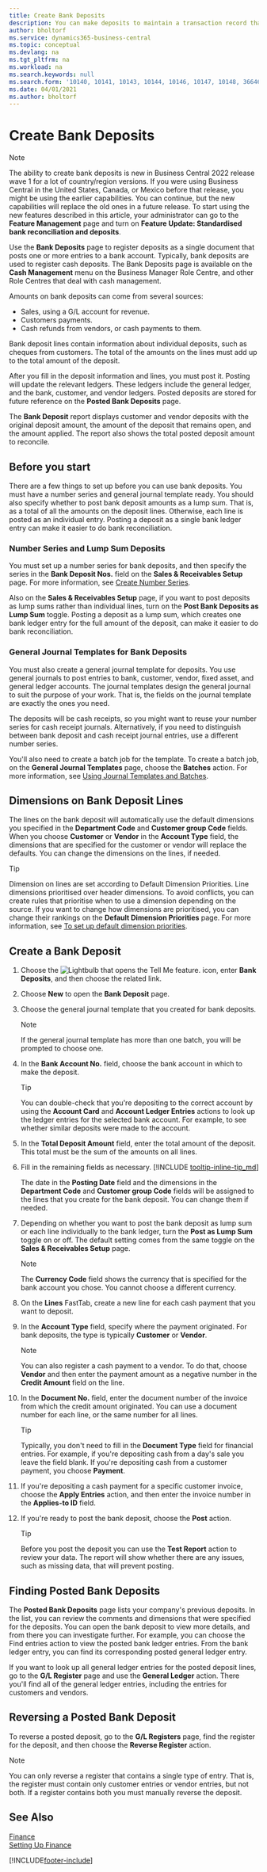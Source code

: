 ```yaml
---
title: Create Bank Deposits
description: You can make deposits to maintain a transaction record that contains information that can be applied to outstanding invoices and CR/Adj notes.
author: bholtorf
ms.service: dynamics365-business-central
ms.topic: conceptual
ms.devlang: na
ms.tgt_pltfrm: na
ms.workload: na
ms.search.keywords: null
ms.search.form: '10140, 10141, 10143, 10144, 10146, 10147, 10148, 36646'
ms.date: 04/01/2021
ms.author: bholtorf
---
```

# Create Bank Deposits
> [!NOTE]
> The ability to create bank deposits is new in Business Central 2022 release wave 1 for a lot of country/region versions. If you were using Business Central in the United States, Canada, or Mexico before that release, you might be using the earlier capabilities. You can continue, but the new capabilities will replace the old ones in a future release. To start using the new features described in this article, your administrator can go to the **Feature Management** page and turn on **Feature Update: Standardised bank reconciliation and deposits**.  

Use the **Bank Deposits** page to register deposits as a single document that posts one or more entries to a bank account. Typically, bank deposits are used to register cash deposits. The Bank Deposits page is available on the **Cash Management** menu on the Business Manager Role Centre, and other Role Centres that deal with cash management.

Amounts on bank deposits can come from several sources:

* Sales, using a G/L account for revenue.
* Customers payments.
* Cash refunds from vendors, or cash payments to them. 

Bank deposit lines contain information about individual deposits, such as cheques from customers. The total of the amounts on the lines must add up to the total amount of the deposit.

After you fill in the deposit information and lines, you must post it. Posting will update the relevant ledgers. These ledgers include the general ledger, and the bank, customer, and vendor ledgers. Posted deposits are stored for future reference on the **Posted Bank Deposits** page.

The **Bank Deposit** report displays customer and vendor deposits with the original deposit amount, the amount of the deposit that remains open, and the amount applied. The report also shows the total posted deposit amount to reconcile.

## Before you start
There are a few things to set up before you can use bank deposits. You must have a number series and general journal template ready. You should also specify whether to post bank deposit amounts as a lump sum. That is, as a total of all the amounts on the deposit lines. Otherwise, each line is posted as an individual entry. Posting a deposit as a single bank ledger entry can make it easier to do bank reconciliation.

### Number Series and Lump Sum Deposits
You must set up a number series for bank deposits, and then specify the series in the **Bank Deposit Nos.** field on the **Sales & Receivables Setup** page. For more information, see [Create Number Series](ui-create-number-series.md). 

Also on the **Sales & Receivables Setup** page, if you want to post deposits as lump sums rather than individual lines, turn on the **Post Bank Deposits as Lump Sum** toggle. Posting a deposit as a lump sum, which creates one bank ledger entry for the full amount of the deposit, can make it easier to do bank reconciliation.

### General Journal Templates for Bank Deposits
You must also create a general journal template for deposits. You use general journals to post entries to bank, customer, vendor, fixed asset, and general ledger accounts. The journal templates design the general journal to suit the purpose of your work. That is, the fields on the journal template are exactly the ones you need. 

The deposits will be cash receipts, so you might want to reuse your number series for cash receipt journals. Alternatively, if you need to distinguish between bank deposit and cash receipt journal entries, use a different number series.

You'll also need to create a batch job for the template. To create a batch job, on the **General Journal Templates** page, choose the **Batches** action. For more information, see [Using Journal Templates and Batches](ui-work-general-journals.md#use-journal-templates-and-batches).

## Dimensions on Bank Deposit Lines
The lines on the bank deposit will automatically use the default dimensions you specified in the **Department Code** and **Customer group Code** fields. When you choose **Customer** or **Vendor** in the **Account Type** field, the dimensions that are specified for the customer or vendor will replace the defaults. You can change the dimensions on the lines, if needed.

> [!TIP]
> Dimension on lines are set according to Default Dimension Priorities. Line dimensions prioritised over header dimensions. To avoid conflicts, you can create rules that prioritise when to use a dimension depending on the source. If you want to change how dimensions are prioritised, you can change their rankings on the **Default Dimension Priorities** page. For more information, see [To set up default dimension priorities](finance-dimensions.md#to-set-up-default-dimension-priorities).

## Create a Bank Deposit
1. Choose the ![Lightbulb that opens the Tell Me feature.](media/ui-search/search_small.png "Tell me what you want to do") icon, enter **Bank Deposits**, and then choose the related link.
2. Choose **New** to open the **Bank Deposit** page. 
3. Choose the general journal template that you created for bank deposits.  

    > [!NOTE]
    > If the general journal template has more than one batch, you will be prompted to choose one.

4. In the **Bank Account No.** field, choose the bank account in which to make the deposit.

    > [!TIP]
    > You can double-check that you're depositing to the correct account by using the **Account Card** and **Account Ledger Entries** actions to look up the ledger entries for the selected bank account. For example, to see whether similar deposits were made to the account.

5. In the **Total Deposit Amount** field, enter the total amount of the deposit. This total must be the sum of the amounts on all lines.
6. Fill in the remaining fields as necessary. [!INCLUDE [tooltip-inline-tip_md](../archive/SetupAndAdministration/includes/tooltip-inline-tip_md.md)]

    The date in the **Posting Date** field and the dimensions in the **Department Code** and **Customer group Code** fields will be assigned to the lines that you create for the bank deposit. You can change them if needed. 

7. Depending on whether you want to post the bank deposit as lump sum or each line individually to the bank ledger, turn the **Post as Lump Sum** toggle on or off. The default setting comes from the same toggle on the **Sales & Receivables Setup** page.

    > [!NOTE]
    > The **Currency Code** field shows the currency that is specified for the bank account you chose. You cannot choose a different currency.

8. On the **Lines** FastTab, create a new line for each cash payment that you want to deposit.
9. In the **Account Type** field, specify where the payment originated. For bank deposits, the type is typically **Customer** or **Vendor**. 

    > [!NOTE]
    > You can also register a cash payment to a vendor. To do that, choose **Vendor** and then enter the payment amount as a negative number in the **Credit Amount** field on the line. 

10. In the **Document No.** field, enter the document number of the invoice from which the credit amount originated. You can use a document number for each line, or the same number for all lines.

    > [!TIP]
    > Typically, you don't need to fill in the **Document Type** field for financial entries. For example, if you're depositing cash from a day's sale you leave the field blank. If you're depositing cash from a customer payment, you choose **Payment**.

11. If you're depositing a cash payment for a specific customer invoice, choose the **Apply Entries** action, and then enter the invoice number in the **Applies-to ID** field. 
12. If you're ready to post the bank deposit, choose the **Post** action.

    > [!TIP]
    > Before you post the deposit you can use the **Test Report** action to review your data. The report will show whether there are any issues, such as missing data, that will prevent posting.  

## Finding Posted Bank Deposits
The **Posted Bank Deposits** page lists your company's previous deposits. In the list, you can review the comments and dimensions that were specified for the deposits. You can open the bank deposit to view more details, and from there you can investigate further. For example, you can choose the Find entries action to view the posted bank ledger entries. From the bank ledger entry, you can find its corresponding posted general ledger entry.

If you want to look up all general ledger entries for the posted deposit lines, go to the **G/L Register** page and use the **General Ledger** action. There you'll find all of the general ledger entries, including the entries for customers and vendors.

## Reversing a Posted Bank Deposit
To reverse a posted deposit, go to the **G/L Registers** page, find the register for the deposit, and then choose the **Reverse Register** action.

> [!NOTE]
> You can only reverse a register that contains a single type of entry. That is, the register must contain only customer entries or vendor entries, but not both. If a register contains both you must manually reverse the deposit.      

## See Also
[Finance](finance.md)  
[Setting Up Finance](finance.md)  


[!INCLUDE[footer-include](includes/footer-banner.md)]



